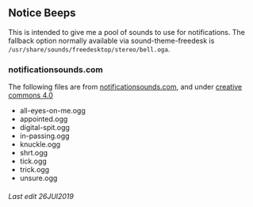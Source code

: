 <!--My (demuredemeanor) readme
# vim: set expandtab ts=4 sw=4: ## Since this is markdown
# https://tildegit.org/demure/dotfiles
# legacy https://notabug.org/demure/dotfiles
# legacy repo http://github.com/demure/dotfiles
-->


## Notice Beeps ##
This is intended to give me a pool of sounds to use for notifications.
The fallback option normally available via sound-theme-freedesk is `/usr/share/sounds/freedesktop/stereo/bell.oga`.

### notificationsounds.com ###
The following files are from [notificationsounds.com], and under [creative commons 4.0]

* all-eyes-on-me.ogg
* appointed.ogg
* digital-spit.ogg
* in-passing.ogg
* knuckle.ogg
* shrt.ogg
* tick.ogg
* trick.ogg
* unsure.ogg

###### Last edit 26JUl2019 ######


[notificationsounds.com]: https://notificationsounds.com/terms-of-use
[creative commons 4.0]: https://creativecommons.org/licenses/by/4.0/legalcode
